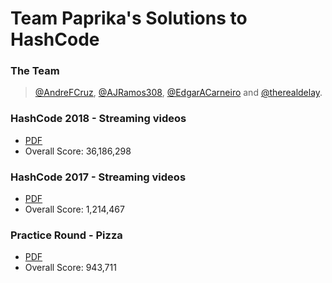 # Team Paprika's Solutions to HashCode

### The Team
> [@AndreFCruz](https://github.com/AndreFCruz), [@AJRamos308](https://github.com/AJRamos308), [@EdgarACarneiro](https://github.com/EdgarACarneiro) and [@therealdelay](https://github.com/therealdelay).

### HashCode 2018 - Streaming videos
* [PDF](QualificationRound2018/online_qualification_round_2018.pdf)
* Overall Score: 36,186,298


### HashCode 2017 - Streaming videos
* [PDF](QualificationRound2017/hashcode2017_streaming_videos.pdf)
* Overall Score: 1,214,467


### Practice Round - Pizza
* [PDF](PracticeRound/pizza.pdf)
* Overall Score: 943,711
